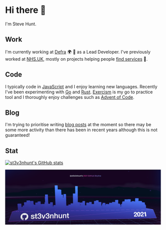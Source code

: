 # Hi there 👋

I'm Steve Hunt.

## Work

I'm currently working at [Defra](https://github.com/defra) :earth_africa:
:tractor: as a Lead Developer. I've previously worked at
[NHS.UK](https://github.com/nhsuk), mostly on projects helping people
[find services](https://www.nhs.uk/service-search) :hospital:.

## Code

I typically code in
[JavaScript](https://developer.mozilla.org/en-US/docs/Web/JavaScript) and I
enjoy learning new languages. Recently I've been experimenting with
[Go](https://golang.org/) and [Rust](https://www.rust-lang.org/).
[Exercism](https://exercism.io/) is my go to practice tool and I thoroughly
enjoy challenges such as [Advent of Code](https://adventofcode.com/).

## Blog

I'm trying to prioritise writing [blog posts](https://blog.st3v3nhunt.me/) at
the moment so there may be some more activity than there has been in recent
years although this is not guaranteed!

## Stat

[![st3v3nhunt's GitHub stats](https://github-readme-stats.vercel.app/api?username=st3v3nhunt&show_icons=true&hide=stars&theme=radical)](https://github.com/st3v3nhunt)

[![st3v3nhunt's GitHub Skyline 2021](https://raw.githubusercontent.com/st3v3nhunt/st3v3nhunt/main/img/st3v3nhunt-github-skyline-2021.png)](https://skyline.github.com/st3v3nhunt/2021)

